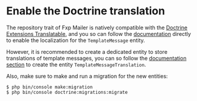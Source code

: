 Enable the Doctrine translation
===============================

The repository trait of Fxp Mailer is natively compatible with the [Doctrine Extensions Translatable](https://github.com/Atlantic18/DoctrineExtensions/blob/master/doc/translatable.md),
and you so can follow the [documentation](https://github.com/Atlantic18/DoctrineExtensions/blob/master/doc/translatable.md#translatable-entity-example)
directly to enable the localization for the `TemplateMessage` entity.

However, it is recommended to create a dedicated entity to store translations of template messages,
you can so follow the [documentation section](https://github.com/Atlantic18/DoctrineExtensions/blob/master/doc/translatable.md#translation-entity)
to create the entity `TemplateMessageTranslation`.

Also, make sure to make and run a migration for the new entities:

```
$ php bin/console make:migration
$ php bin/console doctrine:migrations:migrate
```
